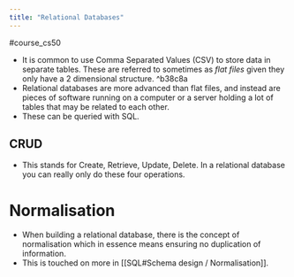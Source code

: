 ```yaml
---
title: "Relational Databases"
---
```

#course_cs50 

- It is common to use Comma Separated Values (CSV) to store data in separate tables. These are referred to sometimes as *flat files* given they only have a 2 dimensional structure. ^b38c8a
- Relational databases are more advanced than flat files, and instead are pieces of software running on a computer or a server holding a lot of tables that may be related to each other. 
- These can be queried with SQL.

## CRUD

- This stands for Create, Retrieve, Update, Delete. In a relational database you can really only do these four operations.

# Normalisation

- When building a relational database, there is the concept of normalisation which in essence means ensuring no duplication of information.
- This is touched on more in [[SQL#Schema design / Normalisation]].
